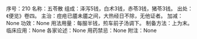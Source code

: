 序号：210
名称：五苓散
组成：泽泻5钱，白术3钱，赤苓3钱，猪苓3钱。
出处：《便览》卷四。
主治：痘疮已靥未靥之间，大热经日不除，无他证者。
加减：None
功效：None
用法用量：每服半钱，煎车前子汤调下。
制备方法：上为末。
临床应用：None
各家论述：None
用药禁忌：None
附注：None
